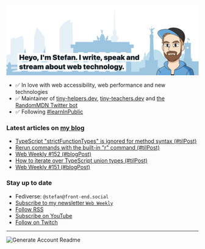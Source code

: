 <img alt="Heyo, I'm Stefan. I write and speak about web technology." src="https://raw.githubusercontent.com/stefanjudis/stefanjudis/main/screenshot.png">

- ✅ In love with web accessibility, web performance and new technologies
- ✅ Maintainer of [tiny-helpers.dev](https://tiny-helpers.dev), [tiny-teachers.dev](https://tiny-teachers.dev/) and [the RandomMDN Twitter bot](https://twitter.com/randomMDN)
- ✅ Following [#learnInPublic](https://www.stefanjudis.com/today-i-learned/)
### Latest articles on [my blog](https://www.stefanjudis.com)

<!-- BLOG-POST-LIST:START -->
- [TypeScript &quot;strictFunctionTypes&quot; is ignored for method syntax &lpar;#tilPost&rpar;](https://www.stefanjudis.com/today-i-learned/typescript-ignored-strict-function-types/)
- [Rerun commands with the built-in &quot;r&quot; command &lpar;#tilPost&rpar;](https://www.stefanjudis.com/today-i-learned/rerun-commands-with-the-r-command/)
- [Web Weekly #152 &lpar;#blogPost&rpar;](https://www.stefanjudis.com/blog/web-weekly-152/)
- [How to iterate over TypeScript union types &lpar;#tilPost&rpar;](https://www.stefanjudis.com/today-i-learned/iterate-typescript-union-type/)
- [Web Weekly #151 &lpar;#blogPost&rpar;](https://www.stefanjudis.com/blog/web-weekly-151/)
<!-- BLOG-POST-LIST:END -->

### Stay up to date

- Fediverse: `@stefan@front-end.social`
- [Subscribe to my newsletter `Web Weekly`](https://webweekly.email/)
- [Follow RSS](https://www.stefanjudis.com/feeds/)
- [Subscribe on YouTube](https://youtube.com/c/stefanjudis)
- [Follow on Twitch](https://www.twitch.tv/stefanjudis)

---

![Generate Account Readme](https://github.com/stefanjudis/stefanjudis/workflows/Generate%20Account%20Readme/badge.svg)
